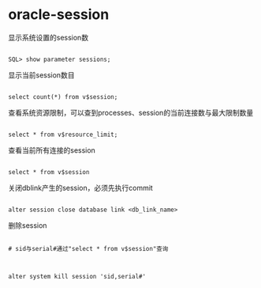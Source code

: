 

# oracle-session

 

显示系统设置的session数

 

```

SQL> show parameter sessions;

```

 

显示当前session数目

 

```

select count(*) from v$session;

```

 

查看系统资源限制，可以查到processes、session的当前连接数与最大限制数量

 

```

select * from v$resource_limit;

```

 

查看当前所有连接的session

 

```

select * from v$session

```

 

关闭dblink产生的session，必须先执行commit

 

```

alter session close database link <db_link_name>

```

 

删除session

 

```

# sid与serial#通过"select * from v$session"查询

 

alter system kill session 'sid,serial#'

```





